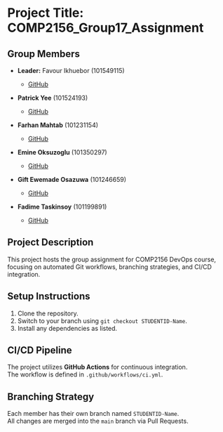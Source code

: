 # Project Title: COMP2156_Group17_Assignment

## Group Members
- **Leader:** Favour Ikhuebor (101549115)  
  - [GitHub](https://github.com/favourikhuebor)  

- **Patrick Yee** (101524193)  
  - [GitHub](https://github.com/Patrick3199)  

- **Farhan Mahtab** (101231154)  
  - [GitHub](https://github.com/farhanmahtab58)  

- **Emine Oksuzoglu** (101350297)  
  - [GitHub](https://github.com/Emine-Okszgl)  

- **Gift Ewemade Osazuwa** (101246659)  
  - [GitHub](https://github.com/Giftomos475)  

- **Fadime Taskinsoy** (101199891)  
  - [GitHub](https://github.com/FadimeTaskinsoy)  



## Project Description
This project hosts the group assignment for COMP2156 DevOps course, focusing on automated Git workflows, branching strategies, and CI/CD integration.

## Setup Instructions
1. Clone the repository.
2. Switch to your branch using `git checkout STUDENTID-Name`.
3. Install any dependencies as listed.

## CI/CD Pipeline

The project utilizes **GitHub Actions** for continuous integration.  
The workflow is defined in `.github/workflows/ci.yml`.  

## Branching Strategy
Each member has their own branch named `STUDENTID-Name`.  
All changes are merged into the `main` branch via Pull Requests.  
